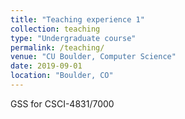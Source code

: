 ```yaml
---
title: "Teaching experience 1"
collection: teaching
type: "Undergraduate course"
permalink: /teaching/
venue: "CU Boulder, Computer Science"
date: 2019-09-01
location: "Boulder, CO"
---
```


GSS for CSCI-4831/7000

